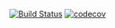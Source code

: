 [![Build Status](https://travis-ci.com/taotsui/cs107test.svg?branch=main)](https://travis-ci.com/taotsui/cs107test)
[![codecov](https://codecov.io/gh/taotsui/cs107test/branch/master/graph/badge.svg?token=G3MTUFG35J)](undefined)